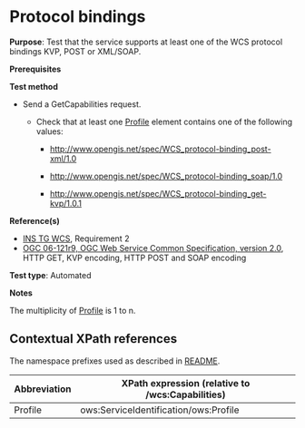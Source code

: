 # Protocol bindings

**Purpose**: Test that the service supports at least one of the WCS protocol bindings KVP, POST or XML/SOAP.

**Prerequisites**

**Test method**

* Send a GetCapabilities request.

    * Check that at least one [Profile](#profile) element contains one of the following values:

        * http://www.opengis.net/spec/WCS_protocol-binding_post-xml/1.0

        * http://www.opengis.net/spec/WCS_protocol-binding_soap/1.0

        * http://www.opengis.net/spec/WCS_protocol-binding_get-kvp/1.0.1

**Reference(s)**

* [INS TG WCS](https://inspire.ec.europa.eu/id/document/tg/download-wcs), Requirement 2
* [OGC 06-121r9, OGC Web Service Common Specification, version 2.0](https://www.opengeospatial.org/standards/common), HTTP GET, KVP encoding, HTTP POST and SOAP encoding

**Test type**: Automated

**Notes**

The multiplicity of [Profile](#profile) is 1 to n.

## Contextual XPath references

The namespace prefixes used as described in [README](./README.md#namespaces).

| Abbreviation                                               |  XPath expression (relative to /wcs:Capabilities) |
| --------------------------------------------------- | -------------------------------------------------------------- |
| Profile <a name="profile"></a> | ows:ServiceIdentification/ows:Profile |